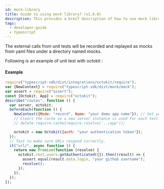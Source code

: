 ```yaml
---
id: mock-library
title: Guide to using mock library? (v1.0.0)
description: This provides a breif description of how to use mock library ?
tags:
  - developer-guide
  - typescript
---
```


The external calls from unit tests will be recorded and replayed as mocks from yaml files under a directory named mocks.

Following is an example of unit test with octokit :

#### Example

```js
require("typescript-sdk/dist/integrations/octokit/require");
var {NewContext} = require("typescript-sdk/dist/mock/mock");
var assert = require("assert");
const {Octokit, App} = require("octokit");
describe("routes", function () {
  var server, octokit;
  beforeEach(function () {
    NewContext({Mode: "record", Name: "your demo app name"}); // Set your keploy mode and name here.
    // Clears the cache so a new server instance is used for each test.
    // delete require.cache[require.resolve('../app')];

    octokit = new Octokit({auth: "your authentication token"});
  });
  // Test to make sure URLs respond correctly.
  it("url/", async function () {
    return new Promise(function (resolve) {
      octokit.rest.users.getAuthenticated({}).then((result) => {
        assert.equal(result.data.login, "your github username");
        resolve();
      });
    });
  });
});
```
